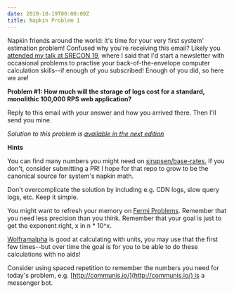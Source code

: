 ```yaml
---
date: 2019-10-19T00:00:00Z
title: Napkin Problem 1
---
```


Napkin friends around the world: it's time for your very first system' estimation problem! Confused why you're receiving this email? Likely you [attended my talk at SRECON 19](https://www.usenix.org/conference/srecon19emea), where I said that I'd start a newsletter with occasional problems to practise your back-of-the-envelope computer calculation skills--if enough of you subscribed! Enough of you did, so here we are!  
  
**Problem #1: How much will the storage of logs cost for a standard, monolithic 100,000 RPS web application?**  
  
Reply to this email with your answer and how you arrived there. Then I'll send you mine.  

_Solution to this problem is [available in the next edition](/napkin/problem-2/)_
  
**Hints**  
  
You can find many numbers you might need on [sirupsen/base-rates.](https://github.com/sirupsen/base-rates) If you don't, consider submitting a PR! I hope for that repo to grow to be the canonical source for system's napkin math.   
  
Don't overcomplicate the solution by including e.g. CDN logs, slow query logs, etc. Keep it simple.  
  
You might want to refresh your memory on [Fermi Problems](https://en.wikipedia.org/wiki/Fermi_problem). Remember that you need less precision than you think. Remember that your goal is just to get the exponent right, x in n \* 10^x.  
  
[Wolframalpha](https://www.wolframalpha.com) is good at calculating with units, you may use that the first few times--but over time the goal is for you to be able to do these calculations with no aids!  
  
Consider using spaced repetition to remember the numbers you need for today's problem, e.g. [http://communis.io/](http://communis.io/) is a messenger bot.
